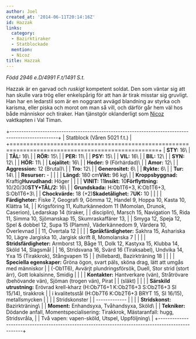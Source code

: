 ```yaml
---
author: Joel
created_at: '2014-06-11T20:14:16Z'
id: Hazzak
links:
  category:
  - Bazirktiraker
  - Statblockade
  mention:
  - Nicoz
title: Hazzak
---
```


*Född 2946 e.D/4991 F.t/1491 S.t.*

Hazzak är en garvad och *ruskigt* kompetent soldat. Den som väntar sig att han skulle vara trög
eller enkelspårig för att han är tirak misstar sig gruvligt. Han har en ledarstil som är en noggrant
avvägd blandning av styrka och karisma, eller piska och morot om man så vill, och därför går hem väl
hos både människor och tiraker. Han tjänstgör oklanderligt som [Nicoz] vaktkapten i Val Timan.

+--------------------------------------------------------------------------------------------------+
| Statblock (Våren 5021 f.t.)                                                                      |
+==================================================================================================+
| **STY:** 16\                                                                                     |
| **TÅL:** 16\                                                                                     |
| **RÖR:** 15\                                                                                     |
| **PER:** 11\                                                                                     |
| **PSY:** 15\                                                                                     |
| **VIL:** 16\                                                                                     |
| **BIL:** 12\                                                                                     |
| **SYN:** 12\                                                                                     |
| **HÖR:** 11\                                                                                     |
| **Lojalitet:** 16\                                                                               |
| **Heder:** 9 (Förhärdad)\                                                                        |
| **Amor:** 12\                                                                                    |
| **Aggression:** 12 (Brutal)\                                                                     |
| **Tro:** 12\                                                                                     |
| **Generositet:** 6\                                                                              |
| **Rykte:** 6\                                                                                    |
| **Tur:** 14\                                                                                     |
| **Resurser:** -                                                                                  |
|                                                                                                  |
| **Längd:** 180 cm**Vikt:** 96 kg\                                                                |
| **Kroppsbyggnad:** Kraftig**Huvudhand:** Höger                                                   |
|                                                                                                  |
| **VINIT:** 11**Insikt:** 10**Förflyttning:** 10/20/30**STY+TÅL/2:** 16\                          |
| **Grundskada:** H:Ob1T6+3, K:Ob1T6+3, S:Ob1T6+3\                                                 |
| **Chockvärde:** 18 (+2)**Skadetålighet:** 7**UK:** 10                                            |
|                                                                                                  |
| **Färdigheter:** Fiske 7, Geografi 9, Gömma 12, Handel 9, Hoppa 10, Kasta 10, Klättra 14,        |
| Krigsföring 11, Kulturkännedom 11 (Momolan, Drunok, Caserion), Ledarskap 14 (tiraker,            |
| disciplin), Marsch 15, Navigation 15, Rida 11, Simma 10, Sjömanskap 15, Skumraskaffärer 13,      |
| Smyga 12, Speja 12, Spel & dobbel 12, Supa 15 (Plamm), Väderkännedom 9, Värdera 10, Överlevnad   |
| 11, Övertala 12                                                                                  |
|                                                                                                  |
| **Språkfärdigheter:** Sakhra 15, Ashariska 10, Lägre Jargiska 10, Jargisk skrift 8, Momolanska 7 |
|                                                                                                  |
| **Stridsfärdigheter:** Armborst 13, Båge 11, Dolk 12, Kastyxa 15, Klubba 14, Sköld 14, Slagsmål  |
| 16, Stridsvana 16, Svärd 16 (Tiraksabel), Undvika 14, Yxa 15 (Tirakkrok), Stångvapen 15          |
| (hillebard), Bazirkträning 18                                                                    |
|                                                                                                  |
| **Speciella egenskaper:** Gröna ögon, svart päls, sköna drag, lätt att umgås med människor       |
| (-Ob1T6), Avvärjt plundringsförsök, Duell, Stor strid (stort ärr), Gott lokalsinne, Smidig       |
|                                                                                                  |
| **Kontakter:** Hantverkare (vän), Stråtrövare (behövande vän), Sjöman (trogen vän), Pirat        |
| (släkt)                                                                                          |
|                                                                                                  |
| **Särskild utrustning:** Erövrad krell-kharz (H:Ob7T6+1 K:Ob2T6+3 S:Ob2T6+3 SI 15/14), tirakkrok |
| i kvalitetsstål (H:Ob7T6 K:Ob2T6+3 BRYT 15, SI 16/15), metallsmycken                             |
|                                                                                                  |
| Stridskonster                                                                                    |
| -------------                                                                                    |
|                                                                                                  |
| **Stridskonst:** Bazirkträning\                                                                  |
| **Moment:** Enhandsyxa, Tvåhandsyxa, Sköld\                                                      |
| **Tekniker:** Dödande anfall, Momentspecialisering: Tirakkrok, Mästaranfall: hugg, Stridsvråla,  |
| Två vapen: vapen-sköld, Utspel, Uppföljning\                                                     |
+--------------------------------------------------------------------------------------------------+

  [Nicoz]: Nicoz